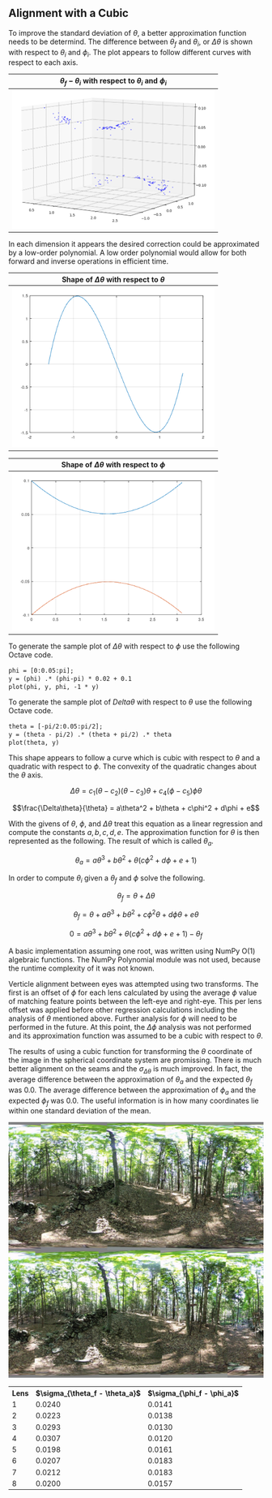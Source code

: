 ## Alignment with a Cubic

To improve the standard deviation of $\theta$, a better approximation function needs to be determind. The difference between $\theta_f$ and $\theta_i$, or $\Delta\theta$ is shown with respect to $\theta_i$ and $\phi_i$. The plot appears to follow different curves with respect to each axis.

| $\theta_f - \theta_i$ with respect to $\theta_i$ and $\phi_i$ |
| :----: |
| <img src="delta_theta_3d.png" alt="Difference in theta with respect to theta and phi" width="400px" /> |

In each dimension it appears the desired correction could be approximated by a low-order polynomial. A low order polynomial would allow for both forward and inverse operations in efficient time.

| Shape of $\Delta\theta$ with respect to $\theta$ |
| :----: |
| <img src="delta_theta_by_theta.png" alt="Difference in theta with respect to theta" width="400px" /> |

| Shape of $\Delta\theta$ with respect to $\phi$ |
| :----: |
| <img src="delta_theta_by_phi.png" alt="Difference in theta with respect to phi" width="400px" /> |

To generate the sample plot of $\Delta\theta$ with respect to $\phi$ use the following Octave code.
```
phi = [0:0.05:pi];
y = (phi) .* (phi-pi) * 0.02 + 0.1
plot(phi, y, phi, -1 * y)
```

To generate the sample plot of $Delta\theta$ with respect to $\theta$ use the following Octave code.
```
theta = [-pi/2:0.05:pi/2];
y = (theta - pi/2) .* (theta + pi/2) .* theta
plot(theta, y)
```

This shape appears to follow a curve which is cubic with respect to $\theta$ and a quadratic with respect to $\phi$. The convexity of the quadratic changes about the $\theta$ axis.

$$\Delta\theta = c_1(\theta-c_2)(\theta-c_3)\theta + c_4(\phi-c_5)\phi\theta$$

$$\frac{\Delta\theta}{\theta} = a\theta^2 + b\theta + c\phi^2 + d\phi + e$$

With the givens of $\theta$, $\phi$, and $\Delta\theta$ treat this equation as a linear regression and compute the constants $a, b, c, d, e$. The approximation function for $\theta$ is then represented as the following. The result of which is called $\theta_a$.

$$\theta_a = a\theta^3 + b\theta^2 + \theta(c\phi^2 + d\phi + e + 1)$$

In order to compute $\theta_i$ given a $\theta_f$ and $\phi$ solve the following.

$$\theta_f = \theta + \Delta\theta$$

$$\theta_f = \theta + a\theta^3 + b\theta^2 + c\phi^2\theta + d\phi\theta + e\theta$$

$$0 = a\theta^3 + b\theta^2 + \theta(c\phi^2 + d\phi + e + 1) - \theta_f$$

A basic implementation assuming one root, was written using NumPy O(1) algebraic functions. The NumPy Polynomial module was not used, because the runtime complexity of it was not known.

Verticle alignment between eyes was attempted using two transforms. The first is an offset of $\phi$ for each lens calculated by using the average $\phi$ value of matching feature points between the left-eye and right-eye. This per lens offset was applied before other regression calculations including the analysis of $\theta$ mentioned above. Further analysis for $\phi$ will need to be performed in the future. At this point, the $\Delta\phi$ analysis was not performed and its approximation function was assumed to be a cubic with respect to $\theta$.

The results of using a cubic function for transforming the $\theta$ coordinate of the image in the spherical coordinate system are promissing. There is much better alignment on the seams and the $\sigma_{\Delta\theta}$ is much improved. In fact, the average difference between the approximation of $\theta_a$ and the expected $\theta_f$ was 0.0. The average difference between the approximation of $\phi_a$ and the expected $\phi_f$ was 0.0. The useful information is in how many coordinates lie within one standard deviation of the mean.

<img src="../test/HET_0014_features_v2.JPG" alt="Theta transform using a cubic" width="540px" />

<table>
  <tr>
    <th>Lens</th>
    <th>$\sigma_{\theta_f - \theta_a}$</th>
    <th>$\sigma_{\phi_f - \phi_a}$</th>
  </tr>
  <tr>
    <td>1</td>
    <td>0.0240</td>
    <td>0.0141</td>
  </tr>
  <tr>
    <td>2</td>
    <td>0.0223</td>
    <td>0.0138</td>
  </tr>
  <tr>
    <td>3</td>
    <td>0.0293</td>
    <td>0.0130</td>
  </tr>
  <tr>
    <td>4</td>
    <td>0.0307</td>
    <td>0.0120</td>
  </tr>
  <tr>
    <td>5</td>
    <td>0.0198</td>
    <td>0.0161</td>
  </tr>
  <tr>
    <td>6</td>
    <td>0.0207</td>
    <td>0.0183</td>
  </tr>
  <tr>
    <td>7</td>
    <td>0.0212</td>
    <td>0.0183</td>
  </tr>
  <tr>
    <td>8</td>
    <td>0.0200</td>
    <td>0.0157</td>
  </tr>
</table>
